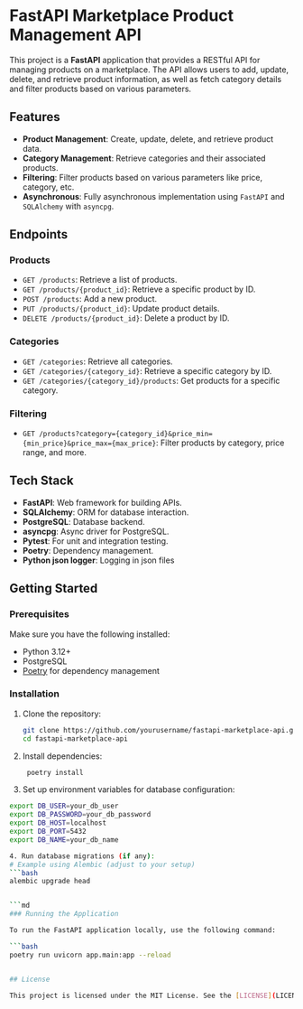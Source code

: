 # FastAPI Marketplace Product Management API

This project is a **FastAPI** application that provides a RESTful API for managing products on a marketplace. The API allows users to add, update, delete, and retrieve product information, as well as fetch category details and filter products based on various parameters.

## Features

- **Product Management**: Create, update, delete, and retrieve product data.
- **Category Management**: Retrieve categories and their associated products.
- **Filtering**: Filter products based on various parameters like price, category, etc.
- **Asynchronous**: Fully asynchronous implementation using `FastAPI` and `SQLAlchemy` with `asyncpg`.


## Endpoints

### Products
- `GET /products`: Retrieve a list of products.
- `GET /products/{product_id}`: Retrieve a specific product by ID.
- `POST /products`: Add a new product.
- `PUT /products/{product_id}`: Update product details.
- `DELETE /products/{product_id}`: Delete a product by ID.

### Categories
- `GET /categories`: Retrieve all categories.
- `GET /categories/{category_id}`: Retrieve a specific category by ID.
- `GET /categories/{category_id}/products`: Get products for a specific category.

### Filtering
- `GET /products?category={category_id}&price_min={min_price}&price_max={max_price}`: Filter products by category, price range, and more.

## Tech Stack

- **FastAPI**: Web framework for building APIs.
- **SQLAlchemy**: ORM for database interaction.
- **PostgreSQL**: Database backend.
- **asyncpg**: Async driver for PostgreSQL.
- **Pytest**: For unit and integration testing.
- **Poetry**: Dependency management.
- **Python json logger**: Logging in json files

## Getting Started

### Prerequisites

Make sure you have the following installed:

- Python 3.12+
- PostgreSQL
- [Poetry](https://python-poetry.org/) for dependency management

### Installation

1. Clone the repository:

   ```bash
   git clone https://github.com/yourusername/fastapi-marketplace-api.git
   cd fastapi-marketplace-api

2. Install dependencies:
   ```bash
    poetry install

3. Set up environment variables for database configuration:
```bash
export DB_USER=your_db_user
export DB_PASSWORD=your_db_password
export DB_HOST=localhost
export DB_PORT=5432
export DB_NAME=your_db_name

4. Run database migrations (if any):
# Example using Alembic (adjust to your setup)
```bash
alembic upgrade head


```md
### Running the Application

To run the FastAPI application locally, use the following command:

```bash
poetry run uvicorn app.main:app --reload


## License

This project is licensed under the MIT License. See the [LICENSE](LICENSE) file for details.
